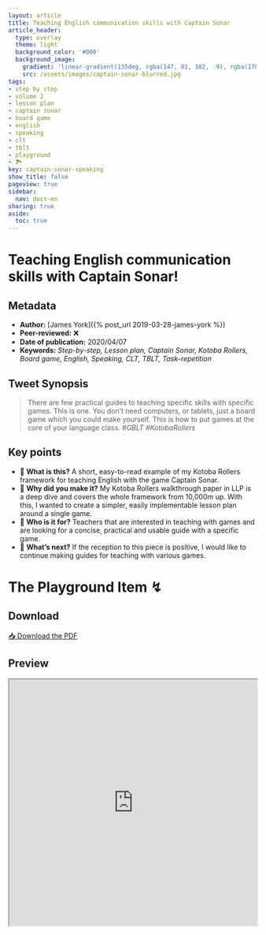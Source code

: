 ```yaml
---
layout: article
title: Teaching English communication skills with Captain Sonar
article_header:
  type: overlay
  theme: light
  background_color: '#000'
  background_image:
    gradient: 'linear-gradient(135deg, rgba(147, 81, 182, .9), rgba(178, 236, 145 , .9))'
    src: /assets/images/captain-sonar-blurred.jpg
tags:
- step by step
- volume 2
- lesson plan
- captain sonar
- board game
- english
- speaking
- clt
- tblt
- playground
- 🏞
key: captain-sonar-speaking
show_title: false
pageview: true
sidebar:
  nav: docs-en
sharing: true
aside:
  toc: true
---
```


# Teaching English communication skills with Captain Sonar!

<!--more-->

## Metadata

- **Author:** [James York]({% post_url 2019-03-28-james-york %})
- **Peer-reviewed:** ❌
- **Date of publication:** 2020/04/07
- **Keywords:** *Step-by-step, Lesson plan, Captain Sonar, Kotoba Rollers, Board game, English, Speaking, CLT, TBLT, Task-repetition*

## Tweet Synopsis 

> There are few practical guides to teaching specific skills with specific games. This is one. You don’t need computers, or tablets, just a board game which you could make yourself. This is how to put games at the core of your language class. *#GBLT #KotobaRollers*


## Key points

- 📍 **What is this?** A short, easy-to-read example of my Kotoba Rollers framework for teaching English with the game Captain Sonar.
- 📍 **Why did you make it?** My Kotoba Rollers walkthrough paper in LLP is a deep dive and covers the whole framework from 10,000m up. With this, I wanted to create a simpler, easily implementable lesson plan around a single game.
- 📍 **Who is it for?** Teachers that are interested in teaching with games and are looking for a concise, practical and usable guide with a specific game.
- 📍 **What’s next?** If the reception to this piece is positive, I would like to continue making guides for teaching with various games.

# The Playground Item ↯

## Download

<a class="button button--action button--rounded button--lg" href="/assets/publication-pdfs/York-Captain-Sonar-LLP-Playground.pdf"><i class="fas fa-file-download"></i> 📥 Download the PDF </a>

## Preview

<iframe src="https://docs.google.com/document/d/e/2PACX-1vTDp3gRk8ZGnS_nIC3s5YsXKISgINk57GEUvfHxnnY_RWNvPgPYl-C5xdl6Xm-nvehWGMGKEwMOQ519/pub?embedded=true" style="height:500px;width:100%" align="center" ></iframe>